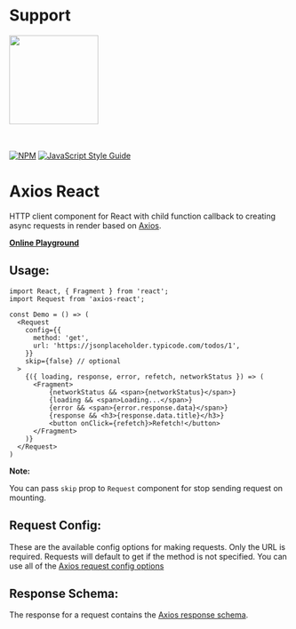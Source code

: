 # Support
<a href="https://www.patreon.com/soroushchehresa">
	<img src="https://c5.patreon.com/external/logo/become_a_patron_button@2x.png" width="160">
</a>

<br />
<br />
<br />

[![NPM](https://img.shields.io/npm/v/axios-react.svg)](https://www.npmjs.com/package/axios-react)
[![JavaScript Style Guide](https://img.shields.io/badge/code_style-standard-brightgreen.svg)](https://standardjs.com)

# Axios React

HTTP client component for React with child function callback to creating async requests in render based on [Axios](https://github.com/axios/axios).


**[Online Playground](https://codesandbox.io/s/888j39z688)**


## Usage:

```
import React, { Fragment } from 'react';
import Request from 'axios-react';

const Demo = () => (
  <Request
    config={{
      method: 'get',
      url: 'https://jsonplaceholder.typicode.com/todos/1',
    }}
    skip={false} // optional
  >
    {({ loading, response, error, refetch, networkStatus }) => (
      <Fragment>
          {networkStatus && <span>{networkStatus}</span>}
          {loading && <span>Loading...</span>}
          {error && <span>{error.response.data}</span>}
          {response && <h3>{response.data.title}</h3>}
          <button onClick={refetch}>Refetch!</button>
      </Fragment>
    )}
  </Request>
)
```

**Note:**

You can pass `skip` prop to `Request` component for stop sending request on mounting.


## Request Config:

These are the available config options for making requests. Only the URL is required. Requests will default to get if the method is not specified. You can use all of the [Axios request config options](https://github.com/axios/axios#request-config)


## Response Schema:

The response for a request contains the [Axios response schema](https://github.com/axios/axios#response-schema).
